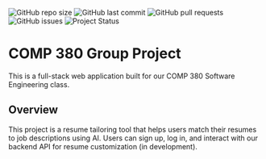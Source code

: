![GitHub repo size](https://img.shields.io/github/repo-size/nthPerson/COMP-380_Group_Project)
![GitHub last commit](https://img.shields.io/github/last-commit/nthPerson/COMP-380_Group_Project)
![GitHub pull requests](https://img.shields.io/github/issues-pr/nthPerson/COMP-380_Group_Project)
![GitHub issues](https://img.shields.io/github/issues/nthPerson/COMP-380_Group_Project)
![Project Status](https://img.shields.io/badge/status-in%20progress-yellow)

# COMP 380 Group Project

This is a full-stack web application built for our COMP 380 Software Engineering class.

## Overview

This project is a resume tailoring tool that helps users match their resumes to job descriptions using AI. Users can sign up, log in, and interact with our backend API for resume customization (in development).


